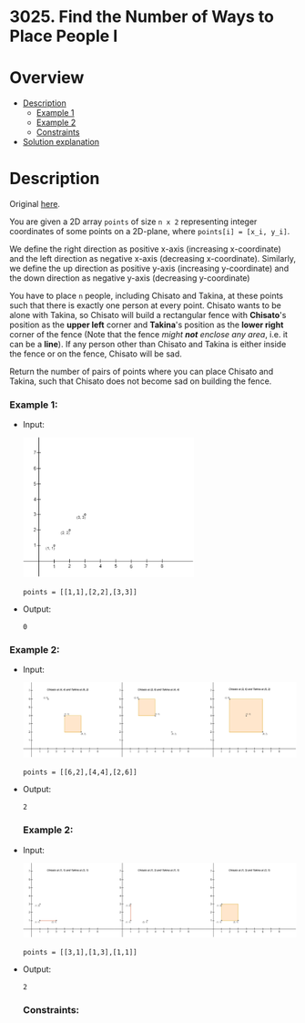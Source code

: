 # 3025. Find the Number of Ways to Place People I

# Overview
- [Description](#description)
  - [Example 1](#example-1)
  - [Example 2](#example-2)
  - [Constraints](#constraints)
- [Solution explanation](#solution-explanation)

# Description
Original [here](https://leetcode.com/problems/find-the-number-of-ways-to-place-people-i/description/).

You are given a 2D array `points` of size `n x 2` representing integer coordinates of some points on a 2D-plane, where `points[i] = [x_i, y_i]`.

We define the right direction as positive x-axis (increasing x-coordinate) and the left direction as negative x-axis (decreasing x-coordinate). Similarly, we define the up direction as positive y-axis (increasing y-coordinate) and the down direction as negative y-axis (decreasing y-coordinate)

You have to place `n` people, including Chisato and Takina, at these points such that there is exactly one person at every point. Chisato wants to be alone with Takina, so Chisato will build a rectangular fence with **Chisato**'s position as the **upper left** corner and **Takina**'s position as the **lower right** corner of the fence (Note that the fence *might **not** enclose any area*, i.e. it can be a **line**). If any person other than Chisato and Takina is either inside the fence or on the fence, Chisato will be sad.

Return the number of pairs of points where you can place Chisato and Takina, such that Chisato does not become sad on building the fence.

### Example 1:
- Input:

  <img src="img/example1.png" width="300"/>
  
  ```
  points = [[1,1],[2,2],[3,3]]
  ```
- Output:
  ```
  0
  ```

### Example 2:
- Input:

  <img src="img/example2.png" width="900"/>
  
  ```
  points = [[6,2],[4,4],[2,6]]
  ```
- Output:
  ```
  2
  ```

  ### Example 2:
- Input:

  <img src="img/example3.png" width="900"/>
  
  ```
  points = [[3,1],[1,3],[1,1]]
  ```
- Output:
  ```
  2
  ```
  
  ### Constraints:

